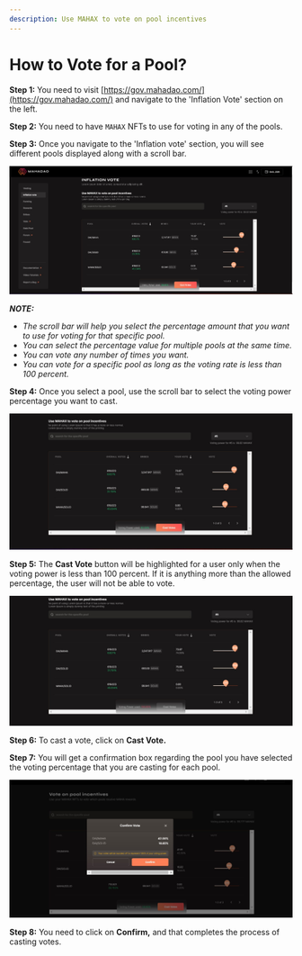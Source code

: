 ```yaml
---
description: Use MAHAX to vote on pool incentives
---
```


# How to Vote for a Pool?

**Step 1:** You need to visit [https://gov.mahadao.com/](https://gov.mahadao.com/) and navigate to the 'Inflation Vote' section on the left.&#x20;

**Step 2:** You need to have `MAHAX` NFTs to use for voting in any of the pools.&#x20;

**Step 3:** Once you navigate to the 'Inflation vote' section, you will see different pools displayed along with a scroll bar.&#x20;

![The pools that are available for users to cast their vote for; are displayed here.](<.gitbook/assets/1 (1).jpg>)

_**NOTE:**_&#x20;

* _The scroll bar will help you select the percentage amount that you want to use for voting for that specific pool._&#x20;
* _You can select the percentage value for multiple pools at the same time._&#x20;
* _You can vote any number of times you want._
* _You can vote for a specific pool as long as the voting rate is less than 100 percent._&#x20;

**Step 4:** Once you select a pool, use the scroll bar to select the voting power percentage you want to cast.&#x20;

![The voting power selected by the you is displayed alongside the Cast Votes button.](.gitbook/assets/2.jpg)



**Step 5:** The **Cast Vote** button will be highlighted for a user only when the voting power is less than 100 percent. If it is anything more than the allowed percentage, the user will not be able to vote.

![ When the voting power selected by you is more than 100 percent you will be warned about the same and will not be allowed to cast your vote. ](<.gitbook/assets/3 (1).jpg>)



**Step 6:** To cast a vote, click on **Cast Vote.**&#x20;

**Step 7:** You will get a confirmation box regarding the pool you have selected the voting percentage that you are casting for each pool.&#x20;

![The confirm vote pop up will come up so that you can verify the details and click on confirm. ](.gitbook/assets/4.jpg)



**Step 8:** You need to click on **Confirm,** and that completes the process of casting votes.&#x20;
